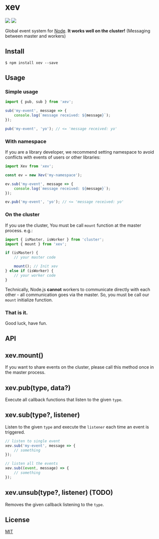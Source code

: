 xev
================================================================

[![][npm-badge]][npm-link]
[![][mit-badge]][mit]

Global event system for [Node](https://github.com/nodejs/node).
**It works well on the cluster!** (Messaging between master and workers)

Install
----------------------------------------------------------------
``` shell
$ npm install xev --save
```

Usage
----------------------------------------------------------------
### Simple usage
``` javascript
import { pub, sub } from 'xev';

sub('my-event', message => {
	console.log(`message received: ${message}`);
});

pub('my-event', 'yo'); // <= 'message received: yo'
```

### With namespace
If you are a library developer, we recommend setting namespace
to avoid conflicts with events of users or other libraries:
``` javascript
import Xev from 'xev';

const ev = new Xev('my-namespace');

ev.sub('my-event', message => {
	console.log(`message received: ${message}`);
});

ev.pub('my-event', 'yo'); // <= 'message received: yo'
```

### On the cluster
If you use the cluster, You must be call `mount` function at the master process. e.g.:
``` javascript
import { isMaster, isWorker } from 'cluster';
import { mount } from 'xev';

if (isMaster) {
	// your master code

	mount(); // Init xev
} else if (isWorker) {
	// your worker code
}
```
Technically, Node.js **cannot** workers to communicate directly
with each other - all communication goes via the master.
So, you must be call our `mount` initialize function.

### That is it.
Good luck, have fun.

API
----------------------------------------------------------------
## xev.mount()
If you want to share events on the cluster, please call this method once in the master process.

## xev.pub(type, data?)
Execute all callback functions that listen to the given `type`.

## xev.sub(type?, listener)
Listen to the given `type` and execute the `listener` each time an event is triggered.
``` javascript
// listen to single event
xev.sub('my-event', message => {
	// something
});

// listen all the events
xev.sub((event, message) => {
	// something
});
```

## xev.unsub(type?, listener) (TODO)
Removes the given callback listening to the `type`.

License
----------------------------------------------------------------
[MIT](LICENSE)

[npm-link]:        https://www.npmjs.com/package/xev
[npm-badge]:       https://img.shields.io/npm/v/xev.svg?style=flat-square
[mit]:             http://opensource.org/licenses/MIT
[mit-badge]:       https://img.shields.io/badge/license-MIT-444444.svg?style=flat-square
